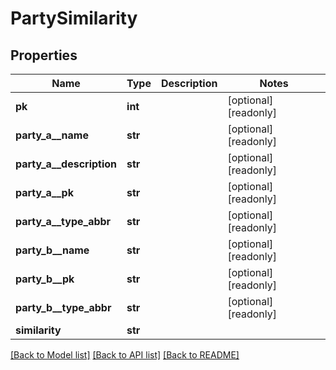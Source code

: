 # PartySimilarity

## Properties
Name | Type | Description | Notes
------------ | ------------- | ------------- | -------------
**pk** | **int** |  | [optional] [readonly] 
**party_a__name** | **str** |  | [optional] [readonly] 
**party_a__description** | **str** |  | [optional] [readonly] 
**party_a__pk** | **str** |  | [optional] [readonly] 
**party_a__type_abbr** | **str** |  | [optional] [readonly] 
**party_b__name** | **str** |  | [optional] [readonly] 
**party_b__pk** | **str** |  | [optional] [readonly] 
**party_b__type_abbr** | **str** |  | [optional] [readonly] 
**similarity** | **str** |  | 

[[Back to Model list]](../README.md#documentation-for-models) [[Back to API list]](../README.md#documentation-for-api-endpoints) [[Back to README]](../README.md)


